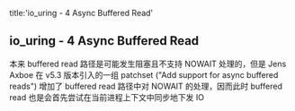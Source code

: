 title:'io_uring - 4 Async Buffered Read'
## io_uring - 4 Async Buffered Read


本来 buffered read 路径是可能发生阻塞且不支持 NOWAIT 处理的，但是 Jens Axboe 在 v5.3 版本引入的一组 patchset ("Add support for async buffered reads") 增加了 buffered read 路径中对 NOWAIT 的处理，因而此时 buffered read 也是会首先尝试在当前进程上下文中同步地下发 IO
